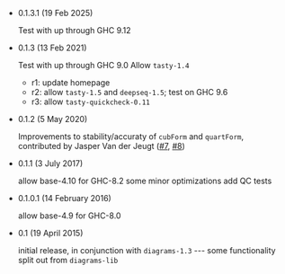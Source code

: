 * 0.1.3.1 (19 Feb 2025)

  Test with up through GHC 9.12

* 0.1.3 (13 Feb 2021)

  Test with up through GHC 9.0
  Allow `tasty-1.4`

  - r1: update homepage
  - r2: allow `tasty-1.5` and `deepseq-1.5`; test on GHC 9.6
  - r3: allow `tasty-quickcheck-0.11`

* 0.1.2 (5 May 2020)

  Improvements to stability/accuraty of `cubForm` and
  `quartForm`, contributed by Jasper Van der Jeugt
  ([#7](https://github.com/diagrams/diagrams-solve/pull/7), [#8](https://github.com/diagrams/diagrams-solve/pull/8))

* 0.1.1 (3 July 2017)

  allow base-4.10 for GHC-8.2
  some minor optimizations
  add QC tests

* 0.1.0.1 (14 February 2016)

  allow base-4.9 for GHC-8.0

* 0.1 (19 April 2015)

  initial release, in conjunction with `diagrams-1.3` --- some
  functionality split out from `diagrams-lib`
